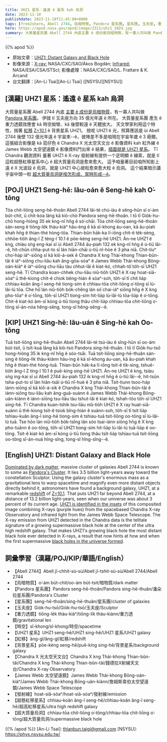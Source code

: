 ```yaml
---
title: UHZ1 星系：遙遠 ê 星系 kah 烏洞
date: 2023-11-10
publishdate: 2023-11-10T11:45:00+0800
tags: [free2share, Abell 2744, 烏暗物質, Pandora 星系團, 星系團, 玉夫座, 重力透鏡, UHZ1 星系, 紅移, 背景星系, Chandra X 光太空天文台, James Webb 太空望遠鏡, 發射線, 超懸紅移星系, 超大質量烏洞, 時空]
hero: https://apod.nasa.gov/apod/image/2311/uhz1_1024.jpg
summary: 大質量星系團 Abell 2744 內底主要 ê 成份是烏暗物質，有一寡人共叫做 Pandora 星系團。
---
```


{{% apod %}}

- 原始文章：[UHZ1: Distant Galaxy and Black Hole](https://apod.nasa.gov/apod/ap231110.html)
- 影像來源：[X-ray:](https://chandra.harvard.edu/) NASA/CXC/SAO/Ákos Bogdán; [Infrared:](https://webbtelescope.org/home) NASA/ESA/CSA/STScI; 影像處理：NASA/CXC/SAO/L. Frattare & K. Arcand
- 台文翻譯：[An-Li Tsai][An-Li Tsai] ([NSYSU][NSYSU])

## [漢羅] UHZ1 星系：遙遠 ê 星系 kah 烏洞
大質量星系團 Abell 2744 內底 [主要 ê 成份是烏暗物質][Dominated by dark matter]，有一寡人共叫做 [Pandora 星系團][Pandora's Cluster]。
伊就 tī 玉夫座方向 35 億光年遠 ê 所在。
大質量星系團 產生 ê 重力透鏡效應會 kā 時空拗彎、kā 後壁較遠 ê 天體放大。
天文學家利用這个特性，揣著 [紅移][redshift] [Z=10.1][Z=10.1] ê 背景星系 UHZ1。
按呢 UHZ1 ê 光，照算應該是 ùi Abell 2744 後壁 132 億光年遠 ê 宇宙來--ê，彼陣差不多是咱現在宇宙年歲 ê 3 葩爾。
這張組合影像是 kā 茄仔色 ê Chandra X 光太空天文台 ê 影像資料 kah 紅外線 ê James Webb 太空望遠鏡 ê 影像資料鬥出來 ê 結果，[插圖就是 UHZ1 星系][UHZ1 is identified in the insets]。
Tī Chandra 觀測資料 量著 UHZ1 ê X-ray 發射線有提供一个足明顯 ê 線索，就是 tī 這粒超懸紅移星系中心 ê 超大質量烏洞是愈來愈大。
這予咱量著目前咱所知影上遠 ê X 光波段 ê 烏洞，就是 UHZ1 中心彼粒愈來愈大粒 ê 烏洞。
這个結果暗示講宇宙中頭一粒 [超大質量烏洞是按怎形成、當時形成--ê][black holes in the universe formed]。

## [POJ] UHZ1 Seng-hē: Iâu-oán ê Seng-hē kah O͘-tōng
Tōa chit-liōng seng-hē-thoân Abell 2744 lāi-té chú-iàu ê sêng-hūn sī o͘-àm bu̍t-chit, ū chi̍t-kóa lâng kā kiò-chò Pandora seng-hē-thoân.
I tō tī Gio̍k-hu-chō hong-hiòng 35 ek kng-nî hn̄g ê só͘-chāi.
Tōa chit-liōng seng-hē-thoân sán-seng ê tiōng-le̍k thàu-kiàⁿ hāu-èng ē kā sî-khong áu-oan, kā āu-piah khah hn̄g ê thian-thé hòng-tōa.
Thian-bûn ha̍k-ka lī-iōng chit-ê te̍k-sèng, chhōe-tio̍h âng-î Z téng-î 10.1 ê pōe-kéng seng-hē UHZ1.
Án-ne UHZ1 ê kng, chiàu sǹg eng-kai sī ùi Abell 2744 āu-piah 132 ek kng-nî hn̄g ê ú-tiū lâi--ê, hit-chūn chha-put-to sī lán hiān-chāi ú-tiū nî-hòe ê 3 pha niā.
Chit-tiuⁿ cho͘-ha̍p iáⁿ-siōng sī kā kiô-á-sek ê Chandra X kng Thài-khong Thian-bûn-tâi ê iáⁿ-siōng chu-liāu kah âng-gōa-sòaⁿ ê James Webb Thài-khong Bōng-oán-kiàⁿ ê iáⁿ-siōng chu-liāu tàu chhut-lâi ê kiat-kó, chhah-tô͘ to̍h-sī UHZ1 seng-hē.
Tī Chandra koan-chhek chu-liāu niû-tio̍h UHZ1 ê X ray hoat-siā-sòaⁿ ū thê-kiong chi̍t-ê chiok bêng-hián ê sòaⁿ-soh, to̍h-sī tī chit lia̍p chhiau-koân âng-î seng-hē tiong-sim ê chhiau-tōa chit-liōng o͘-tōng sī lú-lâi-lú tōa.
Che hō͘ lán niû-tio̍h bo̍k-chêng lán só͘ chai-iáⁿ siōng hn̄g ê X kng pho-tōaⁿ ê o͘-tōng, to̍h-sī UHZ1 tiong-sim hit-lia̍p lú-lâi-lú tōa-lia̍p ê o͘-tōng.
Chit-ê kiat-kó àm-sī kóng ú-tiū tiong thâu chi̍t-lia̍p chhiau-tōa chit-liōng o͘-tōng sī-án-nóa hêng-sêng, tong-sî hêng-sêng--ê.

## [KIP] UHZ1 Sing-hē: Iâu-uán ê Sing-hē kah Oo-tōng
Tuā tsit-liōng sing-hē-thuân Abell 2744 lāi-té tsú-iàu ê sîng-hūn sī oo-àm bu̍t-tsit, ū tsi̍t-kuá lâng kā kiò-tsò Pandora sing-hē-thuân.
I tō tī Gio̍k-hu-tsō hong-hiòng 35 ik kng-nî hn̄g ê sóo-tsāi.
Tuā tsit-liōng sing-hē-thuân sán-sing ê tiōng-li̍k thàu-kiànn hāu-ìng ē kā sî-khong áu-uan, kā āu-piah khah hn̄g ê thian-thé hòng-tuā.
Thian-bûn ha̍k-ka lī-iōng tsit-ê ti̍k-sìng, tshuē-tio̍h âng-î Z tíng-î 10.1 ê puē-kíng sing-hē UHZ1.
Án-ne UHZ1 ê kng, tsiàu sǹg ing-kai sī uì Abell 2744 āu-piah 132 ik kng-nî hn̄g ê ú-tiū lâi--ê, hit-tsūn tsha-put-to sī lán hiān-tsāi ú-tiū nî-huè ê 3 pha niā.
Tsit-tiunn tsoo-ha̍p iánn-siōng sī kā kiô-á-sik ê Chandra X kng Thài-khong Thian-bûn-tâi ê iánn-siōng tsu-liāu kah âng-guā-suànn ê James Webb Thài-khong Bōng-uán-kiànn ê iánn-siōng tsu-liāu tàu tshut-lâi ê kiat-kó, tshah-tôo to̍h-sī UHZ1 sing-hē.
Tī Chandra kuan-tshik tsu-liāu niû-tio̍h UHZ1 ê X ray huat-siā-suànn ū thê-kiong tsi̍t-ê tsiok bîng-hián ê suànn-soh, to̍h-sī tī tsit lia̍p tshiau-kuân âng-î sing-hē tiong-sim ê tshiau-tuā tsit-liōng oo-tōng sī lú-lâi-lú tuā.
Tse hōo lán niû-tio̍h bo̍k-tsîng lán sóo tsai-iánn siōng hn̄g ê X kng pho-tuānn ê oo-tōng, to̍h-sī UHZ1 tiong-sim hit-lia̍p lú-lâi-lú tuā-lia̍p ê oo-tōng.
Tsit-ê kiat-kó àm-sī kóng ú-tiū tiong thâu tsi̍t-lia̍p tshiau-tuā tsit-liōng oo-tōng sī-án-nuá hîng-sîng, tong-sî hîng-sîng--ê.

## [English] UHZ1: Distant Galaxy and Black Hole
[Dominated by dark matter][Dominated by dark matter], massive cluster of galaxies Abell 2744 is known to some as [Pandora's Cluster][Pandora's Cluster].
It lies 3.5 billion light-years away toward the constellation Sculptor.
Using the galaxy cluster's enormous mass as a gravitational lens to warp spacetime and magnify even more distant objects directly behind it, astronomers have found a background galaxy, UHZ1, at a remarkable [redshift][redshift] of [Z=10.1][Z=10.1].
That puts UHZ1 far beyond Abell 2744, at a distance of 13.2 billion light-years, seen when our universe was about 3 percent of its current age.
[UHZ1 is identified in the insets][UHZ1 is identified in the insets] of this composited image combining X-rays (purple hues) from the spacebased Chandra X-ray Observatory and infrared light from the James Webb Space Telescope.
The X-ray emission from UHZ1 detected in the Chandra data is the telltale signature of a growing supermassive black hole at the center of the ultra high redshift galaxy.
That makes UHZ1's growing black hole the most distant black hole ever detected in X-rays, a result that now hints at how and when the first supermassive [black holes in the universe formed][black holes in the universe formed].

## 詞彙學習（漢羅/POJ/KIP/華語/English）
- 【Abell 2744】Abell jī-chhit-sù-sù/Abell jī-tshit-sù-sù/Abell 2744/Abell 2744
- 【烏暗物質】o͘-àm bu̍t-chit/oo-àm bu̍t-tsit/暗物質/dark matter
- 【Pandora 星系團】Pandora seng-hē-thoân/Pandora sing-hē-thuân/潘朵拉星系團/Pandora's Cluster
- 【星系團】seng-hē-thoân/sing-hē-thuân/星系團/cluster of galaxies
- 【玉夫座】Gio̍k-hu-tsō/Gio̍k-hu-tsō/玉夫座/Sculptor
- 【重力透鏡】tiōng-le̍k thàu-kiàⁿ/tiōng-li̍k thàu-kiànn/重力透鏡/gravitational len
- 【時空】sî-khong/sî-khong/時空/spacetime
- 【UHZ1 星系】UHZ1 seng-hē/UHZ1 sing-hē/UHZ1 星系/UHZ1 galaxy
- 【紅移】âng-gî/âng-gî/紅移/redshift
- 【背景星系】pōe-kéng seng-hē/puē-kíng sing-hē/背景星系/background galaxy
- 【Chandra X 光太空天文台】Chandra X kng Thài-khong Thian-bûn-tâi/Chandra X kng Thài-khong Thian-bûn-tâi/錢德拉X射線天文台/Chandra X-ray Observatory
- 【James Webb 太空望遠鏡】James Webb Thài-khong Bōng-oán-kiàⁿ/James Webb Thài-khong Bōng-uán-kiànn/詹姆斯韋伯太空望遠鏡/James Webb Space Telescope
- 【發射線】hoat-siā-sòaⁿ/hoat-siā-sòaⁿ/發射線/emission
- 【超懸紅移星系】chhiau-koân âng-î seng-hē/chhiau-koân âng-î seng-hē/超高紅移星系/ultra high redshift galaxy
- 【超大質量烏洞】chhiau-tōa chit-liōng o͘-tōng/chhiau-tōa chit-liōng o͘-tōng/超大質量烏洞/supermassive black hole

{{% /apod %}}
[An-Li Tsai]: thianbun.taigi@gmail.com
[NSYSU]: https://phys.nsysu.edu.tw/

[copyright]: https://apod.nasa.gov/apod/fap/lib/about_apod.html#srapply
[License]: https://creativecommons.org/licenses/by/2.0/

[Dominated by dark matter]:https://apod.nasa.gov/apod/ap230609.html
[Pandora's Cluster]:https://webbtelescope.org/contents/news-releases/2023/news-2023-107
[redshift]:https://apod.nasa.gov/apod/ap130408.html
[Z=10.1]:https://arxiv.org/abs/2308.02750
[UHZ1 is identified in the insets]:https://chandra.si.edu/photo/2023/uhz1/
[black holes in the universe formed]:https://arxiv.org/abs/2305.15458
